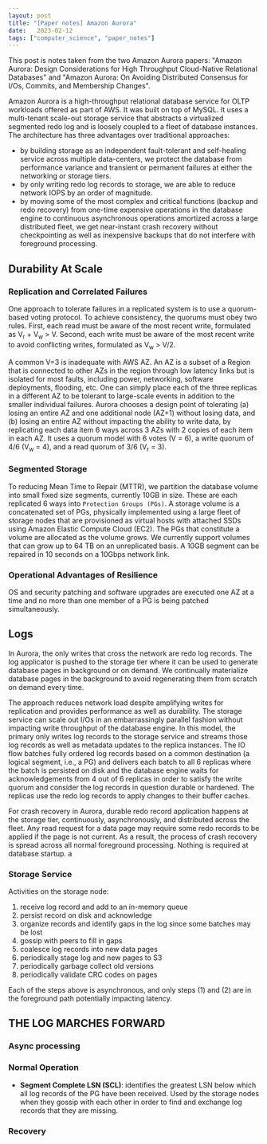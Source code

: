 ```yaml
---
layout: post
title: "[Paper notes] Amazon Aurora"
date:   2023-02-12
tags: ["computer_science", "paper_notes"]
---
```


This post is notes taken from the two Amazon Aurora papers: "Amazon Aurora: Design Considerations for High Throughput Cloud-Native Relational Databases" and "Amazon Aurora: On Avoiding Distributed Consensus for I/Os, Commits, and Membership Changes".

Amazon Aurora is a high-throughput relational database service for OLTP workloads offered as part of AWS. It was built on top of MySQL. It uses a multi-tenant scale-out storage service that abstracts a virtualized segmented redo log and is loosely coupled to a fleet of database instances. The architecture has three advantages over traditional approaches:
* by building storage as an independent fault-tolerant and self-healing service across multiple data-centers, we protect the database from performance variance and transient or permanent failures at either the networking or storage tiers.
* by only writing redo log records to storage, we are able to reduce network IOPS by an order of magnitude.
* by moving some of the most complex and critical functions (backup and redo recovery) from one-time expensive operations in the database engine to continuous asynchronous operations amortized across a large distributed fleet, we get near-instant crash recovery without checkpointing as well as inexpensive backups that do not interfere with foreground processing.

## Durability At Scale
### Replication and Correlated Failures
One approach to tolerate failures in a replicated system is to use a quorum-based voting protocol.  To achieve consistency, the quorums
must obey two rules. First, each read must be aware of the most recent write, formulated as V<sub>r</sub> + V<sub>w</sub> > V. Second, each write must be aware of the most recent write to avoid conflicting writes, formulated as V<sub>w</sub> > V/2.

A common V=3 is inadequate with AWS AZ.  An AZ is a subset of a Region that is connected to other AZs in the region through low latency links but is isolated for most faults, including power, networking, software deployments, flooding, etc. One can simply place each of the three replicas in a different AZ to be tolerant to large-scale events in addition to the smaller individual failures. Aurora chooses a design point of tolerating (a) losing an entire AZ and one additional node (AZ+1) without losing data, and (b) losing an entire AZ without impacting the ability to write
data, by replicating each data item 6 ways across 3 AZs with 2 copies of each item in each AZ. It uses a quorum model with 6 votes (V = 6), a write quorum of 4/6 (V<sub>w</sub> = 4), and a read quorum of 3/6 (V<sub>r</sub> = 3).

### Segmented Storage
To reducing Mean Time to Repair (MTTR), we partition the database volume into small fixed size segments, currently 10GB in size. These are each replicated 6 ways into `Protection Groups (PGs)`. A storage volume is a concatenated set of PGs, physically implemented using a large fleet of storage nodes that are provisioned as virtual hosts with attached SSDs using Amazon Elastic Compute Cloud (EC2). The PGs that constitute a volume
are allocated as the volume grows. We currently support volumes that can grow up to 64 TB on an unreplicated basis. A 10GB segment can be repaired in 10 seconds on a 10Gbps network link.

### Operational Advantages of Resilience
OS and security patching and software upgrades are executed one AZ at a time and no more than one member of a PG is being patched simultaneously.

## Logs
In Aurora, the only writes that cross the network are redo log records. The log applicator is pushed to the storage tier where it can be used to generate database pages in background or on demand. We continually materialize database pages in the background to avoid regenerating them from
scratch on demand every time.

The approach reduces network load despite amplifying writes for replication and provides performance as well as durability. The storage service can scale out I/Os in an embarrassingly parallel fashion without impacting write throughput of the database engine. In this model, the primary only writes log records to the storage service and streams those log records as well as metadata updates to the replica instances. The IO flow batches fully ordered log records based on a common destination (a logical segment, i.e., a PG) and delivers each batch to all 6 replicas where the batch is persisted on disk and the database engine waits for acknowledgements from 4 out of 6 replicas in order to satisfy the write quorum and consider the log records in question durable or hardened. The replicas use the redo log records to apply changes to their buffer caches.

For crash recovery in Aurora,  durable redo record application happens at the storage tier, continuously, asynchronously, and distributed across
the fleet. Any read request for a data page may require some redo records to be applied if the page is not current. As a result, the process of crash recovery is spread across all normal foreground processing. Nothing is required at database startup.
a
### Storage Service
Activities on the storage node:
1. receive log record and add to an in-memory queue
2. persist record on disk and acknowledge
3. organize records and identify gaps in the log since some batches may be lost
4. gossip with peers to fill in gaps
5. coalesce log records into new data pages
6. periodically stage log and new pages to S3
7. periodically garbage collect old versions
8. periodically validate CRC codes on pages

Each of the steps above is asynchronous, and only steps (1) and (2) are in the foreground path potentially impacting latency.

## THE LOG MARCHES FORWARD

### Async processing
### Normal Operation
* **Segment Complete LSN (SCL)**: identifies the greatest LSN below which all log records of the PG have been received. Used by the storage
nodes when they gossip with each other in order to find and exchange log records that they are missing.

### Recovery

